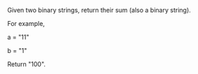 Given two binary strings, return their sum (also a binary string).

For example,

a = "11"

b = "1"

Return "100".
